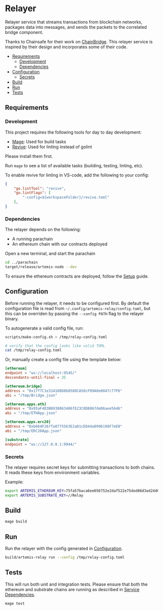 # Relayer <!-- omit in toc -->

Relayer service that streams transactions from blockchain networks, packages data into messages, and sends the packets to the correlated bridge component.

Thanks to Chainsafe for their work on [ChainBridge](https://github.com/ChainSafe/ChainBridge). This relayer service
is inspired by their design and incorporates some of their code.

- [Requirements](#requirements)
  - [Development](#development)
  - [Dependencies](#dependencies)
- [Configuration](#configuration)
  - [Secrets](#secrets)
- [Build](#build)
- [Run](#run)
- [Tests](#tests)

## Requirements

### Development

This project requires the following tools for day to day development:

- [Mage](https://magefile.org/): Used for build tasks
- [Revive](https://github.com/mgechev/revive): Used for linting instead of golint

Please install them first.

Run `mage` to see a list of available tasks (building, testing, linting, etc).

To enable revive for linting in VS-code, add the following to your config:

```json
{
    "go.lintTool": "revive",
    "go.lintFlags": [
        "-config=${workspaceFolder}/revive.toml"
    ],
}
```

### Dependencies

The relayer depends on the following:

- A running parachain
- An ethereum chain with our contracts deployed

Open a new terminal, and start the parachain

```bash
cd ../parachain
target/release/artemis-node --dev
```

To ensure the ethereum contracts are deployed, follow the [Setup](../ethereum/README.md#set-up) guide.

## Configuration

Before running the relayer, it needs to be configured first. By default the configuration file is read from  `~/.config/artemis-relay/config.toml`, but this can be overriden by passing the `--config PATH` flag to the relayer binary.

To autogenerate a valid config file, run:

```bash
scripts/make-config.sh > /tmp/relay-config.toml

# verify that the config looks like valid TOML
cat /tmp/relay-config.toml
```

Or, manually create a config file using the template below:

```toml
[ethereum]
endpoint = "ws://localhost:9545/"
descendants-until-final = 35

[ethereum.bridge]
address = "0x17f7C1e314180D8b8588CA50cF09A0e0847c77F6"
abi = "/tmp/Bridge.json"

[ethereum.apps.eth]
address = "0x95aF4D3B8938063486fE23C8D8867deD6aee5646"
abi = "/tmp/ETHApp.json"

[ethereum.apps.erc20]
address = "0xb664F267fa8775563E2aD1cED44a0996198F7eE0"
abi = "/tmp/ERC20App.json"

[substrate]
endpoint = "ws://127.0.0.1:9944/"
```

### Secrets

The relayer requires secret keys for submitting transactions to both chains. It reads these keys from environment variables.

Example:

```bash
export ARTEMIS_ETHEREUM_KEY=75fa57baca6ee656752e2daf522e75ded86d3ad24d660701aaa78e24b207f550
export ARTEMIS_SUBSTRATE_KEY=//Relay
```

## Build

```bash
mage build
```

## Run

Run the relayer with the config generated in [Configuration](#configuration).

```bash
build/artemis-relay run --config /tmp/relay-config.toml
```

## Tests

This will run both unit and integration tests. Please ensure that both the ethereum and substrate chains are running as described in [Service Dependencies](#service-dependencies).

```bash
mage test
```
